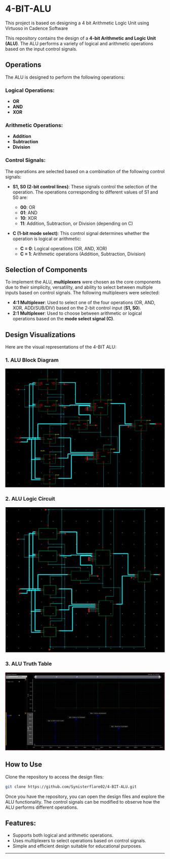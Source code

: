 # 4-BIT-ALU
This project is based on designing a 4 bit Arithmetic Logic Unit using Virtuoso in Cadence Software

This repository contains the design of a **4-bit Arithmetic and Logic Unit (ALU)**. The ALU performs a variety of logical and arithmetic operations based on the input control signals.

## Operations

The ALU is designed to perform the following operations:

### Logical Operations:
- **OR**
- **AND**
- **XOR**

### Arithmetic Operations:
- **Addition**
- **Subtraction**
- **Division**

### Control Signals:
The operations are selected based on a combination of the following control signals:

- **S1, S0 (2-bit control lines)**: These signals control the selection of the operation. The operations corresponding to different values of S1 and S0 are:
  - **00**: OR
  - **01**: AND
  - **10**: XOR
  - **11**: Addition, Subtraction, or Division (depending on C)

- **C (1-bit mode select)**: This control signal determines whether the operation is logical or arithmetic:
  - **C = 0**: Logical operations (OR, AND, XOR)
  - **C = 1**: Arithmetic operations (Addition, Subtraction, Division)

## Selection of Components

To implement the ALU, **multiplexers** were chosen as the core components due to their simplicity, versatility, and ability to select between multiple inputs based on control signals. The following multiplexers were selected:

- **4:1 Multiplexer**: Used to select one of the four operations (OR, AND, XOR, ADD/SUB/DIV) based on the 2-bit control input (**S1, S0**).
- **2:1 Multiplexer**: Used to choose between arithmetic or logical operations based on the **mode select signal (C)**.

## Design Visualizations

Here are the visual representations of the 4-BIT ALU:

### 1. ALU Block Diagram
![ALU Block Diagram](https://github.com/Synisterflare02/4-BIT-ALU/blob/main/img1.png)

### 2. ALU Logic Circuit
![ALU Logic Circuit](https://github.com/Synisterflare02/4-BIT-ALU/blob/main/img2.png)

### 3. ALU Truth Table
![ALU Truth Table](https://github.com/Synisterflare02/4-BIT-ALU/blob/main/img3.png)

## How to Use

Clone the repository to access the design files:

```bash
git clone https://github.com/Synisterflare02/4-BIT-ALU.git
```

Once you have the repository, you can open the design files and explore the ALU functionality. The control signals can be modified to observe how the ALU performs different operations.

## Features:
- Supports both logical and arithmetic operations.
- Uses multiplexers to select operations based on control signals.
- Simple and efficient design suitable for educational purposes.

---

